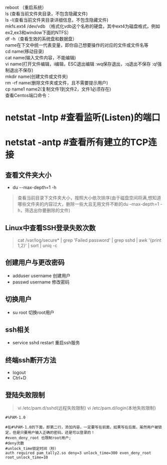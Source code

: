 reboot （重启系统）  
ls (查看当前文件夹目录，不包含隐藏文件)  
ls -l(查看当前文件夹目录详细信息，不包含隐藏文件)  
mkfs.ext4 /dev/vdb （格式化vdb这个名称的硬盘，其中ext4为磁盘格式，例如ex2,ex3和window下面的NTFS）  
df -h（查看生效的系统盘和数据盘）  
name在下文中统一代表变量，即你自己想要操作的对应的文件或文件名等  
cd name(移动目录)  
cat name(输入文件内容，不能编辑)  
vi name(打开文件编辑，i编辑，ESC退出编辑 :wq保存退出，:q退出不保存 :q!强制退出不保存)  
mkdir name(创建文件或文件夹)  
rm -rf name(删除文件夹或文件，且不需要提示用户)  
cp name1 name2(复制文件1到文件2，文件1必须存在)  
查看Centos端口命令：  
# netstat -lntp #查看监听(Listen)的端口  
# netstat -antp #查看所有建立的TCP连接  

## 查看文件夹大小
* du --max-depth=1 -h
> 查看当前目录下文件夹大小，按照大小依次排序(由于磁盘空间将满,想知道哪些文件夹的内容过大，删除一些大且无用文件不断的du –max-depth=1 -h，筛选出你要删除的文件)

## Linux中查看SSH登录失败次数
> cat /var/log/secure* | grep 'Failed password' | grep sshd | awk '{print $1,$2}' | sort | uniq -c

## 创建用户与更改密码
* adduser username 创建用户
* passwd username  修改密码

## 切换用户
* su root 切换root用户

## ssh相关
* service sshd restart 重启ssh服务

## 终端ssh断开方法
* logout
* Ctrl+D

## 登陆失败限制
> vi /etc/pam.d/sshd(远程失败限制) vi /etc/pam.d/login(本地失败限制)
```
#%PAM-1.0

#在#%PAM-1.0的下面，即第二行，添加内容，一定要写在前面，如果写在后面，虽然用户被锁定，但是只要用户输入正确的密码，还是可以登录的！
#even_deny_root 也限制root用户;
#deny次数
#unlock_time锁定时间（秒）
auth required pam_tally2.so deny=3 unlock_time=300 even_deny_root root_unlock_time=10
```